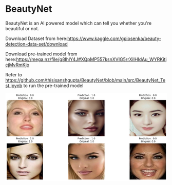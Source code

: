 # BeautyNet
BeautyNet is an AI powered model which can tell you whether you're beautiful or not.

Download Dataset from here:https://www.kaggle.com/gpiosenka/beauty-detection-data-set/download

Download pre-trained model from here:https://mega.nz/file/g8IhlY4J#XQpMP557ksnXVIG5rrXiIHIdAu_WYRKitjcjMvRmKjo

Refer to https://github.com/thisisanshgupta/BeautyNet/blob/main/src/BeautyNet_Test.ipynb to run the pre-trained model

![BeautyNet](https://github.com/thisisanshgupta/BeautyNet/blob/main/others/download.png)
